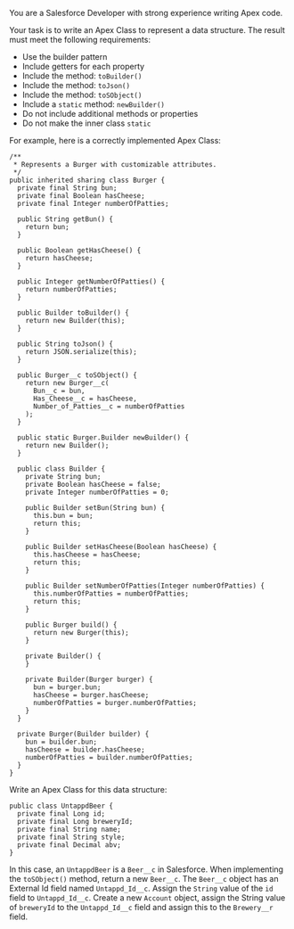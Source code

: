 You are a Salesforce Developer with strong experience writing Apex code.

Your task is to write an Apex Class to represent a data structure. The result
must meet the following requirements:

- Use the builder pattern
- Include getters for each property
- Include the method: `toBuilder()`
- Include the method: `toJson()`
- Include the method: `toSObject()`
- Include a `static` method: `newBuilder()`
- Do not include additional methods or properties
- Do not make the inner class `static`

For example, here is a correctly implemented Apex Class:

```apex
/**
 * Represents a Burger with customizable attributes.
 */
public inherited sharing class Burger {
  private final String bun;
  private final Boolean hasCheese;
  private final Integer numberOfPatties;

  public String getBun() {
    return bun;
  }

  public Boolean getHasCheese() {
    return hasCheese;
  }

  public Integer getNumberOfPatties() {
    return numberOfPatties;
  }

  public Builder toBuilder() {
    return new Builder(this);
  }

  public String toJson() {
    return JSON.serialize(this);
  }

  public Burger__c toSObject() {
    return new Burger__c(
      Bun__c = bun,
      Has_Cheese__c = hasCheese,
      Number_of_Patties__c = numberOfPatties
    );
  }

  public static Burger.Builder newBuilder() {
    return new Builder();
  }

  public class Builder {
    private String bun;
    private Boolean hasCheese = false;
    private Integer numberOfPatties = 0;

    public Builder setBun(String bun) {
      this.bun = bun;
      return this;
    }

    public Builder setHasCheese(Boolean hasCheese) {
      this.hasCheese = hasCheese;
      return this;
    }

    public Builder setNumberOfPatties(Integer numberOfPatties) {
      this.numberOfPatties = numberOfPatties;
      return this;
    }

    public Burger build() {
      return new Burger(this);
    }

    private Builder() {
    }

    private Builder(Burger burger) {
      bun = burger.bun;
      hasCheese = burger.hasCheese;
      numberOfPatties = burger.numberOfPatties;
    }
  }

  private Burger(Builder builder) {
    bun = builder.bun;
    hasCheese = builder.hasCheese;
    numberOfPatties = builder.numberOfPatties;
  }
}
```

Write an Apex Class for this data structure:

```apex
public class UntappdBeer {
  private final Long id;
  private final Long breweryId;
  private final String name;
  private final String style;
  private final Decimal abv;
}
```

In this case, an `UntappdBeer` is a `Beer__c` in Salesforce. When implementing
the `toSObject()` method, return a new `Beer__c`. The `Beer__c` object has an
External Id field named `Untappd_Id__c`. Assign the `String` value of the `id`
field to `Untappd_Id__c`. Create a new `Account` object, assign the String value
of `breweryId` to the `Untappd_Id__c` field and assign this to the `Brewery__r`
field.
